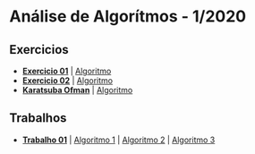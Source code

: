 Análise de Algorítmos - 1/2020
===

## Exercicios

- **[Exercicio 01](./textos/exercicio01.md)**  | [Algoritmo](./algoritmos/python/exercicio01.py)
- **[Exercicio 02](./textos/exercicio02.md)**  | [Algoritmo](./algoritmos/python/exercicio02.py)
- **[Karatsuba Ofman](./textos/karatsuba_ofman.md)** | [Algoritmo](./algoritmos/c/karatsuba_ofman.c)

## Trabalhos

- **[Trabalho 01](./textos/trabalho1.md)**  | [Algoritmo 1](./algoritmos/python/subsetSUMBk.py) | [Algoritmo 2](./algoritmos/python/subsetSUMDynamic.py) | [Algoritmo 3](./algoritmos/python/subsetSUMRecursive.py)
